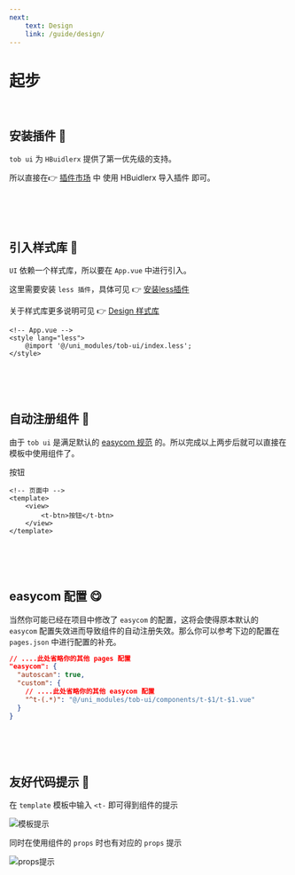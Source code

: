 ```yaml
---
next: 
    text: Design
    link: /guide/design/
---
```

# 起步

<br />


## 安装插件 :thinking:

`tob ui` 为 `HBuidlerx` 提供了第一优先级的支持。  

所以直接在👉 [插件市场](https://ext.dcloud.net.cn/) 中 <t-tag color="accent" :light="false">使用 HBuidlerx 导入插件</t-tag> 即可。

<br />
<br />
<br />

## 引入样式库 :monocle_face:
`UI` 依赖一个样式库，所以要在 `App.vue` 中进行引入。 

这里需要安装 `less 插件`，具体可见 👉 [安装less插件](/guide/design/style/#安装-less-插件)

关于样式库更多说明可见 👉 [Design 样式库](/guide/design/style/)

```vue
<!-- App.vue -->
<style lang="less">
    @import '@/uni_modules/tob-ui/index.less';
</style>
```

<br />
<br />
<br />

## 自动注册组件 :smiling_face_with_three_hearts:

由于 `tob ui` 是满足默认的 [easycom 规范](https://uniapp.dcloud.io/component/README?id=easycom%e7%bb%84%e4%bb%b6%e8%a7%84%e8%8c%83) 的。所以完成以上两步后就可以直接在模板中使用组件了。

<t-btn color="primary">按钮</t-btn>

```vue
<!-- 页面中 -->
<template>
    <view>
        <t-btn>按钮</t-btn>
    </view>
</template>
```

<br />
<br />
<br />

## easycom 配置 :yum:

当然你可能已经在项目中修改了 `easycom` 的配置，这将会使得原本默认的 `easycom` 配置失效进而导致组件的自动注册失效。那么你可以参考下边的配置在 `pages.json` 中进行配置的补充。

```json
// ....此处省略你的其他 pages 配置
"easycom": {
  "autoscan": true,
  "custom": {
    // ....此处省略你的其他 easycom 配置
    "^t-(.*)": "@/uni_modules/tob-ui/components/t-$1/t-$1.vue"
  }
}
```

<br />
<br />
<br />

## 友好代码提示 :raised_eyebrow:

在 `template` 模板中输入 `<t-` 即可得到组件的提示

![模板提示](/template-tips.png)

同时在使用组件的 `props` 时也有对应的 `props` 提示

![props提示](/code-tips.png)

<br />
<br />
<br />

